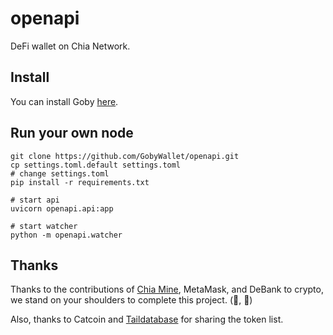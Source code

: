 # openapi

DeFi wallet on Chia Network.

## Install

You can install Goby [here](https://chrome.google.com/webstore/detail/goby/jnkelfanjkeadonecabehalmbgpfodjm).

## Run your own node

```
git clone https://github.com/GobyWallet/openapi.git
cp settings.toml.default settings.toml
# change settings.toml
pip install -r requirements.txt

# start api
uvicorn openapi.api:app

# start watcher 
python -m openapi.watcher
```

## Thanks

Thanks to the contributions of [Chia Mine](https://github.com/Chia-Mine/clvm-js), MetaMask, and DeBank to crypto, we stand on your shoulders to complete this project. (🌱, 🌱)

Also, thanks to Catcoin and [Taildatabase](https://www.taildatabase.com/) for sharing the token list.

